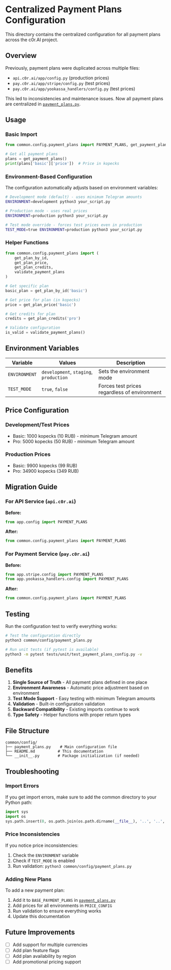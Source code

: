 # Centralized Payment Plans Configuration

This directory contains the centralized configuration for all payment plans across the c0r.AI project.

## Overview

Previously, payment plans were duplicated across multiple files:
- `api.c0r.ai/app/config.py` (production prices)
- `pay.c0r.ai/app/stripe/config.py` (test prices)
- `pay.c0r.ai/app/yookassa_handlers/config.py` (test prices)

This led to inconsistencies and maintenance issues. Now all payment plans are centralized in [`payment_plans.py`](payment_plans.py).

## Usage

### Basic Import

```python
from common.config.payment_plans import PAYMENT_PLANS, get_payment_plans

# Get all payment plans
plans = get_payment_plans()
print(plans['basic']['price'])  # Price in kopecks
```

### Environment-Based Configuration

The configuration automatically adjusts based on environment variables:

```bash
# Development mode (default) - uses minimum Telegram amounts
ENVIRONMENT=development python3 your_script.py

# Production mode - uses real prices
ENVIRONMENT=production python3 your_script.py

# Test mode override - forces test prices even in production
TEST_MODE=true ENVIRONMENT=production python3 your_script.py
```

### Helper Functions

```python
from common.config.payment_plans import (
    get_plan_by_id,
    get_plan_price,
    get_plan_credits,
    validate_payment_plans
)

# Get specific plan
basic_plan = get_plan_by_id('basic')

# Get price for plan (in kopecks)
price = get_plan_price('basic')

# Get credits for plan
credits = get_plan_credits('pro')

# Validate configuration
is_valid = validate_payment_plans()
```

## Environment Variables

| Variable | Values | Description |
|----------|--------|-------------|
| `ENVIRONMENT` | `development`, `staging`, `production` | Sets the environment mode |
| `TEST_MODE` | `true`, `false` | Forces test prices regardless of environment |

## Price Configuration

### Development/Test Prices
- Basic: 1000 kopecks (10 RUB) - minimum Telegram amount
- Pro: 5000 kopecks (50 RUB) - minimum Telegram amount

### Production Prices
- Basic: 9900 kopecks (99 RUB)
- Pro: 34900 kopecks (349 RUB)

## Migration Guide

### For API Service (`api.c0r.ai`)

**Before:**
```python
from app.config import PAYMENT_PLANS
```

**After:**
```python
from common.config.payment_plans import PAYMENT_PLANS
```

### For Payment Service (`pay.c0r.ai`)

**Before:**
```python
from app.stripe.config import PAYMENT_PLANS
from app.yookassa_handlers.config import PAYMENT_PLANS
```

**After:**
```python
from common.config.payment_plans import PAYMENT_PLANS
```

## Testing

Run the configuration test to verify everything works:

```bash
# Test the configuration directly
python3 common/config/payment_plans.py

# Run unit tests (if pytest is available)
python3 -m pytest tests/unit/test_payment_plans_config.py -v
```

## Benefits

1. **Single Source of Truth** - All payment plans defined in one place
2. **Environment Awareness** - Automatic price adjustment based on environment
3. **Test Mode Support** - Easy testing with minimum Telegram amounts
4. **Validation** - Built-in configuration validation
5. **Backward Compatibility** - Existing imports continue to work
6. **Type Safety** - Helper functions with proper return types

## File Structure

```
common/config/
├── payment_plans.py    # Main configuration file
├── README.md          # This documentation
└── __init__.py        # Package initialization (if needed)
```

## Troubleshooting

### Import Errors

If you get import errors, make sure to add the common directory to your Python path:

```python
import sys
import os
sys.path.insert(0, os.path.join(os.path.dirname(__file__), '..', '..', 'common'))
```

### Price Inconsistencies

If you notice price inconsistencies:

1. Check the `ENVIRONMENT` variable
2. Check if `TEST_MODE` is enabled
3. Run validation: `python3 common/config/payment_plans.py`

### Adding New Plans

To add a new payment plan:

1. Add it to `BASE_PAYMENT_PLANS` in [`payment_plans.py`](payment_plans.py)
2. Add prices for all environments in `PRICE_CONFIG`
3. Run validation to ensure everything works
4. Update this documentation

## Future Improvements

- [ ] Add support for multiple currencies
- [ ] Add plan feature flags
- [ ] Add plan availability by region
- [ ] Add promotional pricing support
